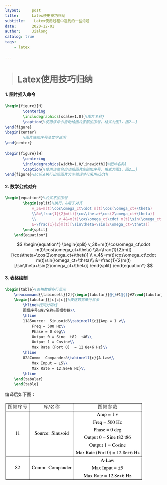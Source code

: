 ```yaml
---
layout:     post
title:      Latex使用技巧归纳
subtitle:    Latex使用过程中遇到的一些问题
date:       2020-12-01
author:     Jialong
catalog: true
tags:
	- latex

---
```




> # Latex使用技巧归纳

#### 1. 图片插入命令


```latex
\begin{figure}[H]
		\centering
		\includegraphics[scale=1.0]{%图片名称}
		\caption{%使用该命令自动给图片底部加序号，格式为图1，图2……}
\end{figure}
\begin{center}
		%图片底部序号及文字说明
\end{center}

\begin{figure}[H]
		\centering
		\includegraphics[width=1.0/linewidth]{%图片名称}
		\caption{%使用该命令自动给图片底部加序号，格式为图1，图2……}
\end{figure}%scale执行出现图片大小错误时可采用width
```



#### 2. 数学公式对齐

```latex
\begin{equation*}%公式不加序号
		\begin{split}%换行，&用于对齐
			v_3&=m(t)\cos\omega_ct\cdot m(t)\cos(\omega_ct+\theta)
			\\&=\frac{1}{2}m(t)[\cos\theta+\cos(2\omega_ct+\theta)]
			\\			v_4&=m(t)\cos\omega_ct\cdot m(t)\sin(\omega_ct+\theta)\\
			&=\frac{1}{2}m(t)[\sin\theta+\sin(2\omega_ct+\theta)]
		\end{split}
	\end{equation*}
```


$$
\begin{equation*}
		\begin{split}
			v_3&=m(t)\cos\omega_ct\cdot m(t)\cos(\omega_ct+\theta)
			\\&=\frac{1}{2}m(t)[\cos\theta+\cos(2\omega_ct+\theta)]
			\\			v_4&=m(t)\cos\omega_ct\cdot m(t)\sin(\omega_ct+\theta)\\
			&=\frac{1}{2}m(t)[\sin\theta+\sin(2\omega_ct+\theta)]
		\end{split}
	\end{equation*}
$$



#### 3. 表格绘制

```latex
\begin{table}%表格数据多行显示
	\newcommand{\tabincell}[2]{\begin{tabular}{@{}#1@{}}#2\end{tabular}}
	\begin{tabular}{|c|c|c|}%表格数据单行显示
		\hline%行间分隔线
		图幅序号&库/名称&图幅参数\\
		\hline
		11&Source:  Sinusoid&\tabincell{c}{Amp = 1 v\\
			Freq = 500 Hz\\
			Phase = 0 deg\\
			Output 0 = Sine  t82  t86\\
			Output 1 = Cosine\\ 
			Max Rate (Port 0)  = 12.8e+6 Hz}\\
		\hline
		82&Comm:  Compander&\tabincell{c}{A-Law\\
			Max Input = ±5\\
			Max Rate = 12.8e+6 Hz}\\
		\hline
	\end{tabular}
	\end{table}
```

编译后如下图：

![](https://raw.githubusercontent.com/Jialong-c/images/master/Blog/12-1/表格.png)



